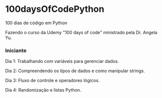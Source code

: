 # 100daysOfCodePython
100 dias de código em Python

Fazendo o curso da Udemy "100 days of code" ministrado pela Dr. Angela Yu.

### Iniciante

Dia 1: Trabalhando com variáveis para gerenciar dados.

Dia 2: Compreendendo os tipos de dados e como manipular strings.

Dia 3: Fluxo de controle e operadores lógicos.

Dia 4: Randomização e listas Python.

